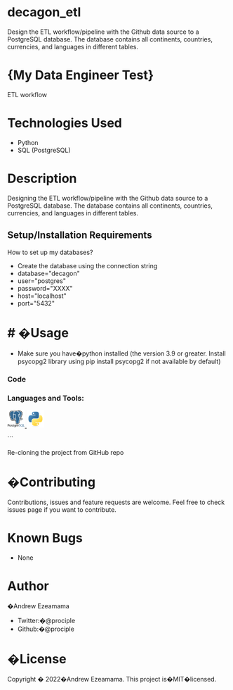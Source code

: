 # decagon_etl
Design the ETL workflow/pipeline with the Github data source to a PostgreSQL database. The database contains all continents, countries, currencies, and languages in different tables.


# {My Data Engineer Test}
ETL workflow

# Technologies Used
* Python
* SQL (PostgreSQL)

# Description
Designing the ETL workflow/pipeline with the Github data source to a PostgreSQL database. The database contains all continents, countries, currencies, and languages in different tables.

## Setup/Installation Requirements


How to set up my databases?

* Create the database using the connection string
* database="decagon"
* user="postgres"
* password="XXXX"
* host="localhost"
* port="5432"


# # �Usage
* Make sure you have�python installed (the version 3.9 or greater. Install psycopg2 library using pip install psycopg2 if not available by default)



<h3 align="left">Code</h3>
<p align="left">
</p>

<h3 align="left">Languages and Tools:</h3>
<p align="left"> <a href="https://www.postgresql.org" target="_blank" rel="noreferrer"> <img src="https://raw.githubusercontent.com/devicons/devicon/master/icons/postgresql/postgresql-original-wordmark.svg" alt="postgresql" width="40" height="40"/> </a> <a href="https://www.python.org" target="_blank" rel="noreferrer"> <img src="https://raw.githubusercontent.com/devicons/devicon/master/icons/python/python-original.svg" alt="python" width="40" height="40"/> </a> </p>```



  
Re-cloning the project from GitHub repo


# �Contributing
Contributions, issues and feature requests are welcome. Feel free to check issues page if you want to contribute.


# Known Bugs
* None

# Author
�Andrew Ezeamama
* Twitter:�@prociple
* Github:�@prociple

# �License
Copyright � 2022�Andrew Ezeamama.
This project is�MIT�licensed.
